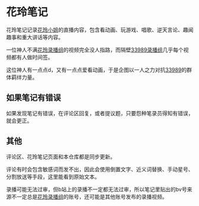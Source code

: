 # 花玲笔记

花玲笔记记录[花玲小姐](https://zh.moegirl.org.cn/花玲(虚拟UP主))的直播内容，包含看动画、玩游戏、唱歌、逆天言论、趣闻趣事和重大讲话等内容。

一位神人不满[花玲录播组](https://space.bilibili.com/3546725853693968)的视频完全没人指路，而隔壁[33989录播组](https://space.bilibili.com/281341996)几乎每个视频都有人做时间签。

这位神人有一点点d，又有一点点爱看动画，于是企图以一人之力对抗[33989](https://space.bilibili.com/281341996)的群体羁绊力量。

## 如果笔记有错误

如果发现笔记有错误，在评论区回复，或者提议题，只要怨种笔录员得知有错误，就会更正。

## 其他

评论区、花玲笔记页面和本仓库都是同步更新。

评论有时会包含敏感词而发不出，因此会使用倒置文字、近义词替换、手动星号、分割放送等手段，这里能看到原始文本。

录播可能无法过审，但b站上的录播不一定都无法过审，所以笔记里贴出的bv号来源不一定总是[花玲录播组](https://space.bilibili.com/3546725853693968)的账号，还可能是其他账号发布的录播视频。

